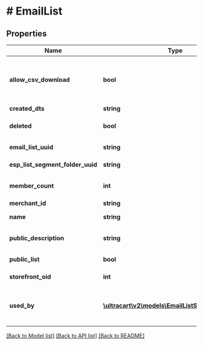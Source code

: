# # EmailList

## Properties

Name | Type | Description | Notes
------------ | ------------- | ------------- | -------------
**allow_csv_download** | **bool** | True if the current user has the rights to download this list. | [optional]
**created_dts** | **string** | Created date | [optional]
**deleted** | **bool** | True if this campaign was deleted | [optional]
**email_list_uuid** | **string** | Email list UUID | [optional]
**esp_list_segment_folder_uuid** | **string** | List/Segment folder UUID | [optional]
**member_count** | **int** | Count of members in this list | [optional]
**merchant_id** | **string** | Merchant ID | [optional]
**name** | **string** | Name of email list | [optional]
**public_description** | **string** | Description of list shown to customer. | [optional]
**public_list** | **bool** | True if this list is public | [optional]
**storefront_oid** | **int** | Storefront oid | [optional]
**used_by** | [**\ultracart\v2\models\EmailListSegmentUsedBy[]**](EmailListSegmentUsedBy.md) | Details on the flows or campaigns that use this list. | [optional]

[[Back to Model list]](../../README.md#models) [[Back to API list]](../../README.md#endpoints) [[Back to README]](../../README.md)
